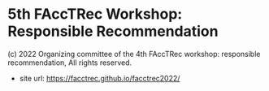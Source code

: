 5th FAccTRec Workshop: Responsible Recommendation
=================================================

(c) 2022 Organizing committee of the 4th FAccTRec workshop: responsible recommendation, All rights reserved.

* site url: <https://facctrec.github.io/facctrec2022/>
